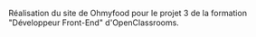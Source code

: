 Réalisation du site de Ohmyfood pour le projet 3 de la formation "Développeur Front-End" d'OpenClassrooms.
